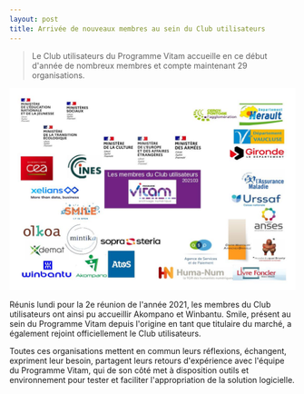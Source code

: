 ```yaml
---
layout: post
title: Arrivée de nouveaux membres au sein du Club utilisateurs
---
```

> Le Club utilisateurs du Programme Vitam accueille en ce début d'année de nombreux membres et compte maintenant 29 organisations.

![Logos](/public/images/202103_utilisateurs.jpg)

Réunis lundi pour la 2e réunion de l'année 2021, les membres du Club utilisateurs ont ainsi pu accueillir Akompano et Winbantu. 
Smile, présent au sein du Programme Vitam depuis l'origine en tant que titulaire du marché, a également rejoint officiellement le Club utilisateurs.

Toutes ces organisations mettent en commun leurs réflexions, échangent, expriment leur besoin, partagent leurs retours d'expérience avec l'équipe du Programme Vitam, qui de son côté met à disposition outils et environnement pour tester et faciliter l'appropriation de la solution logicielle.
